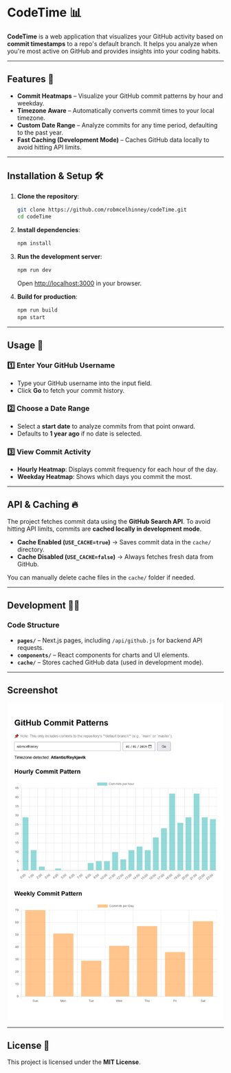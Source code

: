 # **CodeTime 📊**

**CodeTime** is a web application that visualizes your GitHub activity based on **commit timestamps** to a repo's default branch. It helps you analyze when you're most active on GitHub and provides insights into your coding habits.

---

## **Features 🌟**

-   **Commit Heatmaps** – Visualize your GitHub commit patterns by hour and weekday.
-   **Timezone Aware** – Automatically converts commit times to your local timezone.
-   **Custom Date Range** – Analyze commits for any time period, defaulting to the past year.
-   **Fast Caching (Development Mode)** – Caches GitHub data locally to avoid hitting API limits.

---

## **Installation & Setup 🛠️**

1. **Clone the repository**:

    ```bash
    git clone https://github.com/robmcelhinney/codeTime.git
    cd codeTime
    ```

1. **Install dependencies**:

    ```bash
    npm install
    ```

1. **Run the development server**:

    ```bash
    npm run dev
    ```

    Open [http://localhost:3000](http://localhost:3000) in your browser.

1. **Build for production**:
    ```bash
    npm run build
    npm start
    ```

---

## **Usage 📖**

### **1️⃣ Enter Your GitHub Username**

-   Type your GitHub username into the input field.
-   Click **Go** to fetch your commit history.

### **2️⃣ Choose a Date Range**

-   Select a **start date** to analyze commits from that point onward.
-   Defaults to **1 year ago** if no date is selected.

### **3️⃣ View Commit Activity**

-   **Hourly Heatmap**: Displays commit frequency for each hour of the day.
-   **Weekday Heatmap**: Shows which days you commit the most.

---

## **API & Caching 🔥**

The project fetches commit data using the **GitHub Search API**. To avoid hitting API limits, commits are **cached locally in development mode**.

-   **Cache Enabled (`USE_CACHE=true`)** → Saves commit data in the `cache/` directory.
-   **Cache Disabled (`USE_CACHE=false`)** → Always fetches fresh data from GitHub.

You can manually delete cache files in the `cache/` folder if needed.

---

## **Development 🧑‍💻**

### **Code Structure**

-   **`pages/`** – Next.js pages, including `/api/github.js` for backend API requests.
-   **`components/`** – React components for charts and UI elements.
-   **`cache/`** – Stores cached GitHub data (used in development mode).

---

## Screenshot

![screenshot](img/screenshot.png)

---

## **License 📜**

This project is licensed under the **MIT License**.
